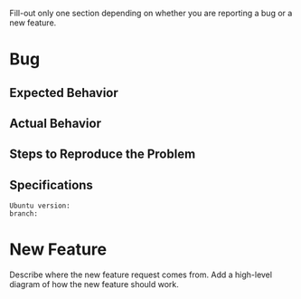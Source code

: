 Fill-out only one section depending on whether you are reporting a bug or a new feature.
# Bug
## Expected Behavior
## Actual Behavior
## Steps to Reproduce the Problem

## Specifications

    Ubuntu version:
    branch:

# New Feature

Describe where the new feature request comes from. Add a high-level diagram of how the new feature should work.